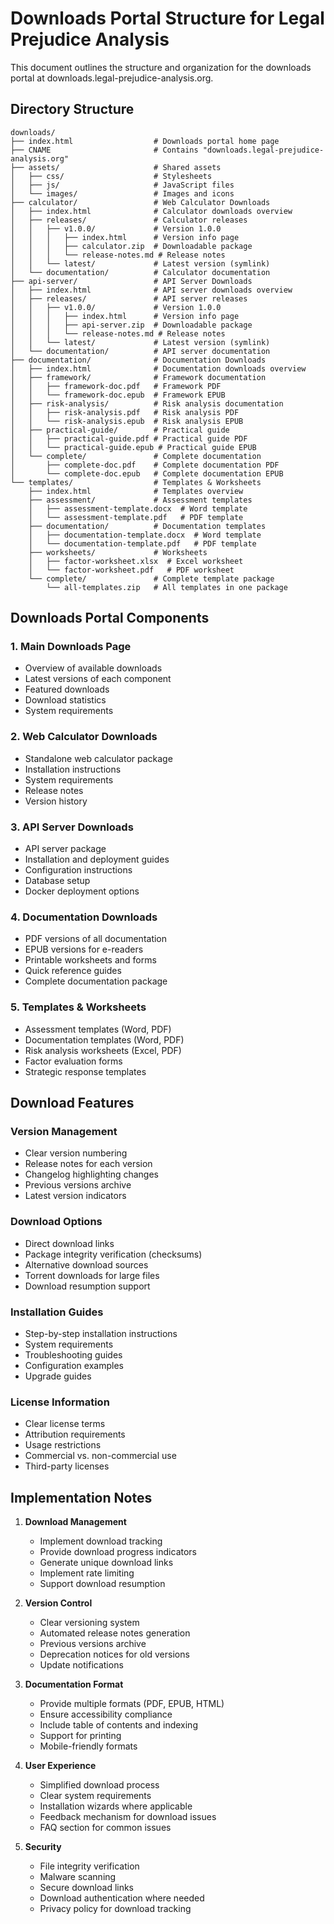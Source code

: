 # Downloads Portal Structure for Legal Prejudice Analysis

This document outlines the structure and organization for the downloads portal at downloads.legal-prejudice-analysis.org.

## Directory Structure

```
downloads/
├── index.html                  # Downloads portal home page
├── CNAME                       # Contains "downloads.legal-prejudice-analysis.org"
├── assets/                     # Shared assets
│   ├── css/                    # Stylesheets
│   ├── js/                     # JavaScript files
│   └── images/                 # Images and icons
├── calculator/                 # Web Calculator Downloads
│   ├── index.html              # Calculator downloads overview
│   ├── releases/               # Calculator releases
│   │   ├── v1.0.0/             # Version 1.0.0
│   │   │   ├── index.html      # Version info page
│   │   │   ├── calculator.zip  # Downloadable package
│   │   │   └── release-notes.md # Release notes
│   │   └── latest/             # Latest version (symlink)
│   └── documentation/          # Calculator documentation
├── api-server/                 # API Server Downloads
│   ├── index.html              # API server downloads overview
│   ├── releases/               # API server releases
│   │   ├── v1.0.0/             # Version 1.0.0
│   │   │   ├── index.html      # Version info page
│   │   │   ├── api-server.zip  # Downloadable package
│   │   │   └── release-notes.md # Release notes
│   │   └── latest/             # Latest version (symlink)
│   └── documentation/          # API server documentation
├── documentation/              # Documentation Downloads
│   ├── index.html              # Documentation downloads overview
│   ├── framework/              # Framework documentation
│   │   ├── framework-doc.pdf   # Framework PDF
│   │   └── framework-doc.epub  # Framework EPUB
│   ├── risk-analysis/          # Risk analysis documentation
│   │   ├── risk-analysis.pdf   # Risk analysis PDF
│   │   └── risk-analysis.epub  # Risk analysis EPUB
│   ├── practical-guide/        # Practical guide
│   │   ├── practical-guide.pdf # Practical guide PDF
│   │   └── practical-guide.epub # Practical guide EPUB
│   └── complete/               # Complete documentation
│       ├── complete-doc.pdf    # Complete documentation PDF
│       └── complete-doc.epub   # Complete documentation EPUB
└── templates/                  # Templates & Worksheets
    ├── index.html              # Templates overview
    ├── assessment/             # Assessment templates
    │   ├── assessment-template.docx  # Word template
    │   └── assessment-template.pdf   # PDF template
    ├── documentation/          # Documentation templates
    │   ├── documentation-template.docx  # Word template
    │   └── documentation-template.pdf   # PDF template
    ├── worksheets/             # Worksheets
    │   ├── factor-worksheet.xlsx  # Excel worksheet
    │   └── factor-worksheet.pdf   # PDF worksheet
    └── complete/               # Complete template package
        └── all-templates.zip   # All templates in one package
```

## Downloads Portal Components

### 1. Main Downloads Page
- Overview of available downloads
- Latest versions of each component
- Featured downloads
- Download statistics
- System requirements

### 2. Web Calculator Downloads
- Standalone web calculator package
- Installation instructions
- System requirements
- Release notes
- Version history

### 3. API Server Downloads
- API server package
- Installation and deployment guides
- Configuration instructions
- Database setup
- Docker deployment options

### 4. Documentation Downloads
- PDF versions of all documentation
- EPUB versions for e-readers
- Printable worksheets and forms
- Quick reference guides
- Complete documentation package

### 5. Templates & Worksheets
- Assessment templates (Word, PDF)
- Documentation templates (Word, PDF)
- Risk analysis worksheets (Excel, PDF)
- Factor evaluation forms
- Strategic response templates

## Download Features

### Version Management
- Clear version numbering
- Release notes for each version
- Changelog highlighting changes
- Previous versions archive
- Latest version indicators

### Download Options
- Direct download links
- Package integrity verification (checksums)
- Alternative download sources
- Torrent downloads for large files
- Download resumption support

### Installation Guides
- Step-by-step installation instructions
- System requirements
- Troubleshooting guides
- Configuration examples
- Upgrade guides

### License Information
- Clear license terms
- Attribution requirements
- Usage restrictions
- Commercial vs. non-commercial use
- Third-party licenses

## Implementation Notes

1. **Download Management**
   - Implement download tracking
   - Provide download progress indicators
   - Generate unique download links
   - Implement rate limiting
   - Support download resumption

2. **Version Control**
   - Clear versioning system
   - Automated release notes generation
   - Previous versions archive
   - Deprecation notices for old versions
   - Update notifications

3. **Documentation Format**
   - Provide multiple formats (PDF, EPUB, HTML)
   - Ensure accessibility compliance
   - Include table of contents and indexing
   - Support for printing
   - Mobile-friendly formats

4. **User Experience**
   - Simplified download process
   - Clear system requirements
   - Installation wizards where applicable
   - Feedback mechanism for download issues
   - FAQ section for common issues

5. **Security**
   - File integrity verification
   - Malware scanning
   - Secure download links
   - Download authentication where needed
   - Privacy policy for download tracking